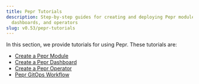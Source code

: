 ```yaml
---
title: Pepr Tutorials
description: Step-by-step guides for creating and deploying Pepr modules,
  dashboards, and operators
slug: v0.53/pepr-tutorials
---
```


In this section, we provide tutorials for using Pepr. These tutorials are:

* [Create a Pepr Module](create-pepr-module/)
* [Create a Pepr Dashboard](create-pepr-dashboard/)
* [Create a Pepr Operator](create-pepr-operator/)
* [Pepr GitOps Workflow](pepr-gitops-workflow/)
